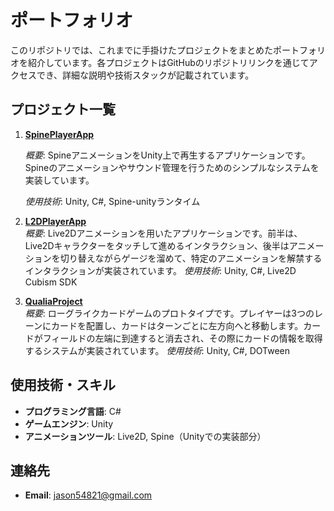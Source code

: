 # ポートフォリオ

このリポジトリでは、これまでに手掛けたプロジェクトをまとめたポートフォリオを紹介しています。各プロジェクトはGitHubのリポジトリリンクを通じてアクセスでき、詳細な説明や技術スタックが記載されています。

## プロジェクト一覧

1. **[SpinePlayerApp](https://github.com/jason54821/SpinePlayerApp)**

   *概要*: SpineアニメーションをUnity上で再生するアプリケーションです。Spineのアニメーションやサウンド管理を行うためのシンプルなシステムを実装しています。
   
   *使用技術*: Unity, C#, Spine-unityランタイム

3. **[L2DPlayerApp](https://github.com/jason54821/L2DPlayerApp)**  
   *概要*: Live2Dアニメーションを用いたアプリケーションです。前半は、Live2Dキャラクターをタッチして進めるインタラクション、後半はアニメーションを切り替えながらゲージを溜めて、特定のアニメーションを解禁するインタラクションが実装されています。
   *使用技術*: Unity, C#, Live2D Cubism SDK

4. **[QualiaProject](https://github.com/jason54821/QualiaProject)**  
   *概要*: ローグライクカードゲームのプロトタイプです。プレイヤーは3つのレーンにカードを配置し、カードはターンごとに左方向へと移動します。カードがフィールドの左端に到達すると消去され、その際にカードの情報を取得するシステムが実装されています。
   *使用技術*: Unity, C#, DOTween

## 使用技術・スキル

- **プログラミング言語**: C#
- **ゲームエンジン**: Unity
- **アニメーションツール**: Live2D, Spine（Unityでの実装部分）

## 連絡先

- **Email**: jason54821@gmail.com
